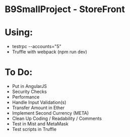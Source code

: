 # B9SmallProject - StoreFront

# Using:
- testrpc --accounts="5"
- Truffle with webpack (npm run dev)

# To Do:

- Put in AngularJS
- Security Checks
- Performance 
- Handle Input Validation(s) 
- Transfer Amount in Ether
- Implement Second Currency (META)
- Clean Up Coding / Readability / Comments 
- Test in Mist and MetaMask
- Test scripts in Truffle
